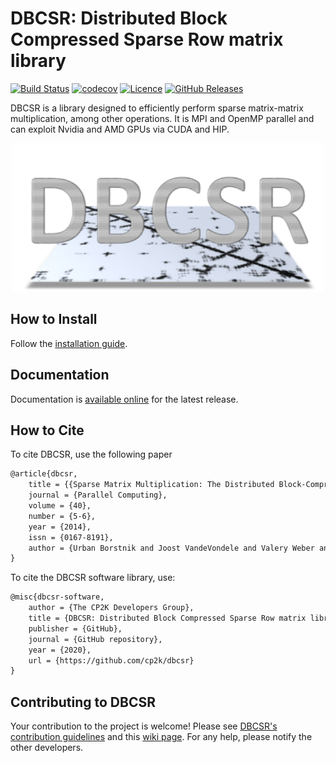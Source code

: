 # DBCSR: Distributed Block Compressed Sparse Row matrix library

[![Build Status](https://travis-ci.org/cp2k/dbcsr.svg?branch=develop)](https://travis-ci.org/cp2k/dbcsr) [![codecov](https://codecov.io/gh/cp2k/dbcsr/branch/develop/graph/badge.svg)](https://codecov.io/gh/cp2k/dbcsr)
[![Licence](https://img.shields.io/badge/license-GPL%20v2.0-blue.svg)](./LICENSE)
[![GitHub Releases](https://img.shields.io/github/release-pre/cp2k/dbcsr.svg)](https://github.com/cp2k/dbcsr/releases)

DBCSR is a library designed to efficiently perform sparse matrix-matrix multiplication, among other operations.
It is MPI and OpenMP parallel and can exploit Nvidia and AMD GPUs via CUDA and HIP.

<p align="center">
<img src="docs/media/logo/logo.png" width="500">
</p>

## How to Install

Follow the [installation guide](https://cp2k.github.io/dbcsr/page/2-user-guide/1-installation/1-install.html).

## Documentation

Documentation is [available online](https://cp2k.github.io/dbcsr/) for the latest release.

## How to Cite

To cite DBCSR, use the following paper

```latex
@article{dbcsr,
	title = {{Sparse Matrix Multiplication: The Distributed Block-Compressed Sparse Row Library}},
	journal = {Parallel Computing},
	volume = {40},
	number = {5-6},
	year = {2014},
	issn = {0167-8191},
	author = {Urban Borstnik and Joost VandeVondele and Valery Weber and Juerg Hutter}
}
```

To cite the DBCSR software library, use:

```latex
@misc{dbcsr-software,
	author = {The CP2K Developers Group},
	title = {DBCSR: Distributed Block Compressed Sparse Row matrix library},
	publisher = {GitHub},
	journal = {GitHub repository},
	year = {2020},
	url = {https://github.com/cp2k/dbcsr}
}
```

## Contributing to DBCSR

Your contribution to the project is welcome!
Please see [DBCSR's contribution guidelines](./CONTRIBUTING.md) and this [wiki page](https://github.com/cp2k/dbcsr/wiki/Development). For any help, please notify the other developers.
